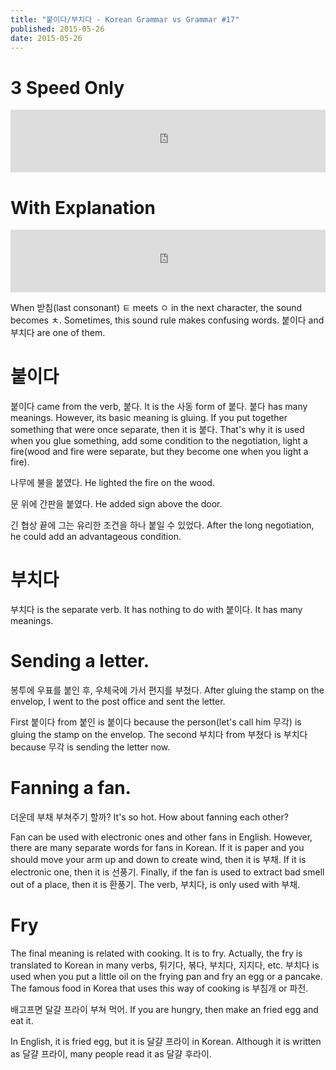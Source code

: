 ```yaml
---
title: "붙이다/부치다 - Korean Grammar vs Grammar #17"
published: 2015-05-26
date: 2015-05-26
---
```


#  3 Speed Only

<iframe id="audio_iframe" src="https://www.podbean.com/media/player/8eufi-564239?skin=7" width="100%" height="100" frameborder="0" scrolling="no"></iframe>

#  With Explanation

<iframe id="audio_iframe" src="https://www.podbean.com/media/player/7kudz-56423c?skin=7" width="100%" height="100" frameborder="0" scrolling="no"></iframe>

When 받침(last consonant) ㅌ meets ㅇ in the next character, the sound becomes ㅊ. Sometimes, this sound rule makes confusing words. 붙이다 and 부치다 are one of them.

#  붙이다

붙이다 came from the verb, 붙다. It is the 사동 form of 붙다. 붙다 has many meanings. However, its basic meaning is gluing. If you put together something that were once separate, then it is 붙다. That's why it is used when you glue something, add some condition to the negotiation, light a fire(wood and fire were separate, but they become one when you light a fire).

나무에 불을 붙였다.
He lighted the fire on the wood.

문 위에 간판을 붙였다.
He added sign above the door.

긴 협상 끝에 그는 유리한 조건을 하나 붙일 수 있었다.
After the long negotiation, he could add an advantageous condition.

#  부치다

부치다 is the separate verb. It has nothing to do with 붙이다. It has many meanings.

#  Sending a letter.

봉투에 우표를 붙인 후, 우체국에 가서 편지를 부쳤다.
After gluing the stamp on the envelop, I went to the post office and sent the letter.

First 붙이다 from 붙인 is 붙이다 because the person(let's call him 무각) is gluing the stamp on the envelop. The second 부치다 from 부쳤다 is 부치다 because 무각 is sending the letter now.

#  Fanning a fan.

더운데 부채 부쳐주기 할까?
It's so hot. How about fanning each other?

Fan can be used with electronic ones and other fans in English. However, there are many separate words for fans in Korean. If it is paper and you should move your arm up and down to create wind, then it is 부채. If it is electronic one, then it is 선풍기. Finally, if the fan is used to extract bad smell out of a place, then it is 환풍기. The verb, 부치다, is only used with 부채.

#  Fry

The final meaning is related with cooking. It is to fry. Actually, the fry is translated to Korean in many verbs, 튀기다, 볶다, 부치다, 지지다, etc. 부치다 is used when you put a little oil on the frying pan and fry an egg or a pancake. The famous food in Korea that uses this way of cooking is 부침개 or 파전.

배고프면 달걀 프라이 부쳐 먹어.
If you are hungry, then make an fried egg and eat it.

In English, it is fried egg, but it is 달걀 프라이 in Korean. Although it is written as 달걀 프라이, many people read it as 달걀 후라이.